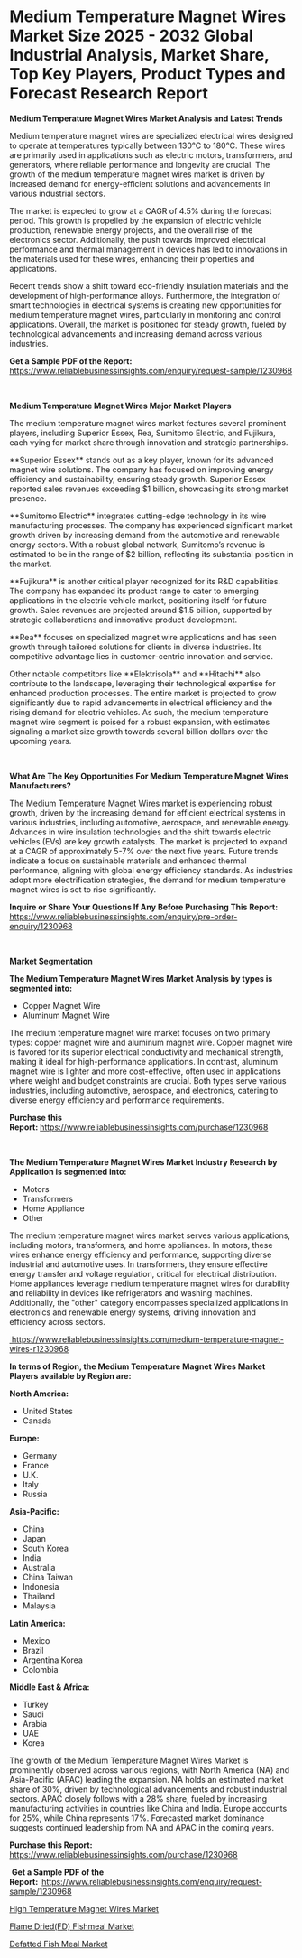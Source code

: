 <p><h1>Medium Temperature Magnet Wires Market Size 2025 - 2032 Global Industrial Analysis, Market Share, Top Key Players, Product Types and Forecast Research Report</h1></p><p><strong>Medium Temperature Magnet Wires Market Analysis and Latest Trends</strong></p>
<p><p>Medium temperature magnet wires are specialized electrical wires designed to operate at temperatures typically between 130°C to 180°C. These wires are primarily used in applications such as electric motors, transformers, and generators, where reliable performance and longevity are crucial. The growth of the medium temperature magnet wires market is driven by increased demand for energy-efficient solutions and advancements in various industrial sectors.</p><p>The market is expected to grow at a CAGR of 4.5% during the forecast period. This growth is propelled by the expansion of electric vehicle production, renewable energy projects, and the overall rise of the electronics sector. Additionally, the push towards improved electrical performance and thermal management in devices has led to innovations in the materials used for these wires, enhancing their properties and applications.</p><p>Recent trends show a shift toward eco-friendly insulation materials and the development of high-performance alloys. Furthermore, the integration of smart technologies in electrical systems is creating new opportunities for medium temperature magnet wires, particularly in monitoring and control applications. Overall, the market is positioned for steady growth, fueled by technological advancements and increasing demand across various industries.</p></p>
<p><strong>Get a Sample PDF of the Report:&nbsp;</strong> <a href="https://www.reliablebusinessinsights.com/enquiry/request-sample/1230968?utm_campaign=1106&utm_medium=2&utm_source=Github&utm_content=ia&utm_term=03022025&utm_id=medium-temperature-magnet-wires">https://www.reliablebusinessinsights.com/enquiry/request-sample/1230968</a></p>
<p>&nbsp;</p>
<p><strong>Medium Temperature Magnet Wires Major Market Players</strong></p>
<p><p>The medium temperature magnet wires market features several prominent players, including Superior Essex, Rea, Sumitomo Electric, and Fujikura, each vying for market share through innovation and strategic partnerships.</p><p>**Superior Essex** stands out as a key player, known for its advanced magnet wire solutions. The company has focused on improving energy efficiency and sustainability, ensuring steady growth. Superior Essex reported sales revenues exceeding $1 billion, showcasing its strong market presence.</p><p>**Sumitomo Electric** integrates cutting-edge technology in its wire manufacturing processes. The company has experienced significant market growth driven by increasing demand from the automotive and renewable energy sectors. With a robust global network, Sumitomo’s revenue is estimated to be in the range of $2 billion, reflecting its substantial position in the market.</p><p>**Fujikura** is another critical player recognized for its R&D capabilities. The company has expanded its product range to cater to emerging applications in the electric vehicle market, positioning itself for future growth. Sales revenues are projected around $1.5 billion, supported by strategic collaborations and innovative product development.</p><p>**Rea** focuses on specialized magnet wire applications and has seen growth through tailored solutions for clients in diverse industries. Its competitive advantage lies in customer-centric innovation and service. </p><p>Other notable competitors like **Elektrisola** and **Hitachi** also contribute to the landscape, leveraging their technological expertise for enhanced production processes. The entire market is projected to grow significantly due to rapid advancements in electrical efficiency and the rising demand for electric vehicles. As such, the medium temperature magnet wire segment is poised for a robust expansion, with estimates signaling a market size growth towards several billion dollars over the upcoming years.</p></p>
<p>&nbsp;</p>
<p><strong>What Are The Key Opportunities For Medium Temperature Magnet Wires Manufacturers?</strong></p>
<p><p>The Medium Temperature Magnet Wires market is experiencing robust growth, driven by the increasing demand for efficient electrical systems in various industries, including automotive, aerospace, and renewable energy. Advances in wire insulation technologies and the shift towards electric vehicles (EVs) are key growth catalysts. The market is projected to expand at a CAGR of approximately 5-7% over the next five years. Future trends indicate a focus on sustainable materials and enhanced thermal performance, aligning with global energy efficiency standards. As industries adopt more electrification strategies, the demand for medium temperature magnet wires is set to rise significantly.</p></p>
<p><strong>Inquire or Share Your Questions If Any Before Purchasing This Report:</strong> <a href="https://www.reliablebusinessinsights.com/enquiry/pre-order-enquiry/1230968?utm_campaign=1106&utm_medium=2&utm_source=Github&utm_content=ia&utm_term=03022025&utm_id=medium-temperature-magnet-wires">https://www.reliablebusinessinsights.com/enquiry/pre-order-enquiry/1230968</a></p>
<p>&nbsp;</p>
<p><strong>Market Segmentation</strong></p>
<p><strong>The Medium Temperature Magnet Wires Market Analysis by types is segmented into:</strong></p>
<p><ul><li>Copper Magnet Wire</li><li>Aluminum Magnet Wire</li></ul></p>
<p><p>The medium temperature magnet wire market focuses on two primary types: copper magnet wire and aluminum magnet wire. Copper magnet wire is favored for its superior electrical conductivity and mechanical strength, making it ideal for high-performance applications. In contrast, aluminum magnet wire is lighter and more cost-effective, often used in applications where weight and budget constraints are crucial. Both types serve various industries, including automotive, aerospace, and electronics, catering to diverse energy efficiency and performance requirements.</p></p>
<p><strong>Purchase this Report:&nbsp;</strong><a href="https://www.reliablebusinessinsights.com/purchase/1230968?utm_campaign=1106&utm_medium=2&utm_source=Github&utm_content=ia&utm_term=03022025&utm_id=medium-temperature-magnet-wires">https://www.reliablebusinessinsights.com/purchase/1230968</a></p>
<p>&nbsp;</p>
<p><strong>The Medium Temperature Magnet Wires Market Industry Research by Application is segmented into:</strong></p>
<p><ul><li>Motors</li><li>Transformers</li><li>Home Appliance</li><li>Other</li></ul></p>
<p><p>The medium temperature magnet wires market serves various applications, including motors, transformers, and home appliances. In motors, these wires enhance energy efficiency and performance, supporting diverse industrial and automotive uses. In transformers, they ensure effective energy transfer and voltage regulation, critical for electrical distribution. Home appliances leverage medium temperature magnet wires for durability and reliability in devices like refrigerators and washing machines. Additionally, the "other" category encompasses specialized applications in electronics and renewable energy systems, driving innovation and efficiency across sectors.</p></p>
<p><a href="https://www.reliablebusinessinsights.com/medium-temperature-magnet-wires-r1230968?utm_campaign=1106&utm_medium=2&utm_source=Github&utm_content=ia&utm_term=03022025&utm_id=medium-temperature-magnet-wires">&nbsp;https://www.reliablebusinessinsights.com/medium-temperature-magnet-wires-r1230968</a></p>
<p><strong>In terms of Region, the Medium Temperature Magnet Wires Market Players available by Region are:</strong></p>
<p>
    <p> <strong> North America: </strong>
        <ul>
            <li>United States</li>
            <li>Canada</li>
        </ul>
        </p> 
    <p> <strong> Europe: </strong>
        <ul>
            <li>Germany</li>
            <li>France</li>
            <li>U.K.</li>
            <li>Italy</li>
            <li>Russia</li>
        </ul>
        </p> 
    <p> <strong> Asia-Pacific: </strong>
        <ul>
            <li>China</li>
            <li>Japan</li>
            <li>South Korea</li>
            <li>India</li>
            <li>Australia</li>
            <li>China Taiwan</li>
            <li>Indonesia</li>
            <li>Thailand</li>
            <li>Malaysia</li>
        </ul>
        </p> 
    <p> <strong> Latin America: </strong>
        <ul>
            <li>Mexico</li>
            <li>Brazil</li>
            <li>Argentina Korea</li>
            <li>Colombia</li>
        </ul>
        </p> 
    <p> <strong> Middle East & Africa: </strong>
        <ul>
            <li>Turkey</li>
            <li>Saudi</li>
            <li>Arabia</li>
            <li>UAE</li>
            <li>Korea</li>
        </ul>
    </p>
    </p>
<p><p>The growth of the Medium Temperature Magnet Wires Market is prominently observed across various regions, with North America (NA) and Asia-Pacific (APAC) leading the expansion. NA holds an estimated market share of 30%, driven by technological advancements and robust industrial sectors. APAC closely follows with a 28% share, fueled by increasing manufacturing activities in countries like China and India. Europe accounts for 25%, while China represents 17%. Forecasted market dominance suggests continued leadership from NA and APAC in the coming years.</p></p>
<p><strong>Purchase this Report: </strong><a href="https://www.reliablebusinessinsights.com/purchase/1230968?utm_campaign=1106&utm_medium=2&utm_source=Github&utm_content=ia&utm_term=03022025&utm_id=medium-temperature-magnet-wires">https://www.reliablebusinessinsights.com/purchase/1230968</a></p>
<p>&nbsp;<strong>Get a Sample PDF of the Report:&nbsp;&nbsp;</strong><a href="https://www.reliablebusinessinsights.com/enquiry/request-sample/1230968?utm_campaign=1106&utm_medium=2&utm_source=Github&utm_content=ia&utm_term=03022025&utm_id=medium-temperature-magnet-wires">https://www.reliablebusinessinsights.com/enquiry/request-sample/1230968</a></p>
<p><strong></strong></p>
<p><p><a href="https://github.com/borgomornar/Market-Research-Report-List-1/blob/main/high-temperature-magnet-wires-market.md?utm_campaign=1106&utm_medium=2&utm_source=Github&utm_content=ia&utm_term=03022025&utm_id=medium-temperature-magnet-wires">High Temperature Magnet Wires Market</a></p><p><a href="https://github.com/simurmarzoa/Market-Research-Report-List-1/blob/main/flame-driedfd-fishmeal-market.md?utm_campaign=1106&utm_medium=2&utm_source=Github&utm_content=ia&utm_term=03022025&utm_id=medium-temperature-magnet-wires">Flame Dried(FD) Fishmeal Market</a></p><p><a href="https://github.com/gethunsides/Market-Research-Report-List-1/blob/main/defatted-fish-meal-market.md?utm_campaign=1106&utm_medium=2&utm_source=Github&utm_content=ia&utm_term=03022025&utm_id=medium-temperature-magnet-wires">Defatted Fish Meal Market</a></p></p>